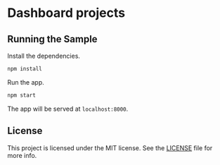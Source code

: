 # Dashboard projects

## Running the Sample

Install the dependencies.

```bash
npm install
```

Run the app.

```bash
npm start
```

The app will be served at `localhost:8000`.

## License

This project is licensed under the MIT license. See the [LICENSE](LICENSE) file for more info.